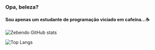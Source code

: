 <h3>Opa, beleza?</h3>
<h4>Sou apenas um estudante de programação viciado em cafeína...☕</h4>

![Zebendo GitHub stats](https://github-readme-stats.vercel.app/api?username=mateuszebendo&show_icons=true&theme=transparent)

![Top Langs](https://github-readme-stats.vercel.app/api/top-langs/?username=mateuszebendo&langs_count=8&exclude_repo=segundo-semestre)
